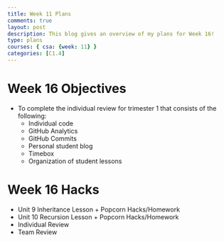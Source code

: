 ```yaml
---
title: Week 11 Plans
comments: true
layout: post
description: This blog gives an overview of my plans for Week 16!
type: plans
courses: { csa: {week: 11} }
categories: [C1.4]
---
```


# Week 16 Objectives

- To complete the individual review for trimester 1 that consists of the following:
    - Individual code
    - GitHub Analytics
    - GitHub Commits
    - Personal student blog
    - Timebox
    - Organization of student lessons

# Week 16 Hacks

- Unit 9 Inheritance Lesson + Popcorn Hacks/Homework
- Unit 10 Recursion Lesson + Popcorn Hacks/Homework
- Individual Review
- Team Review
